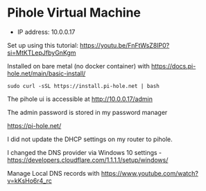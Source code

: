 # Pihole Virtual Machine

- IP address: 10.0.0.17

Set up using this tutorial: https://youtu.be/FnFtWsZ8IP0?si=MtKTLepJfbyGnKgm

Installed on bare metal (no docker container) with https://docs.pi-hole.net/main/basic-install/

`sudo curl -sSL https://install.pi-hole.net | bash`

The pihole ui is accessible at http://10.0.0.17/admin

The admin password is stored in my password manager

https://pi-hole.net/

I did not update the DHCP settings on my router to pihole.

I changed the DNS provider via Windows 10 settings - https://developers.cloudflare.com/1.1.1.1/setup/windows/

Manage Local DNS records with https://www.youtube.com/watch?v=kKsHo6r4_rc
